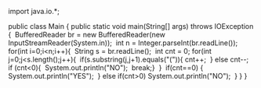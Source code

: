 import java.io.*;

public class Main {
  public static void main(String[] args) throws IOException {
​    BufferedReader br = new BufferedReader(new InputStreamReader(System.in));
​    int n = Integer.parseInt(br.readLine());
​    for(int i=0;i<n;i++){
​      String s = br.readLine();
​      int cnt = 0;
​      for(int j=0;j<s.length();j++){
​        if(s.substring(j,j+1).equals("(")){
​          cnt++;
​        } else cnt--;
​        if (cnt<0){
​          System.out.println("NO");
​          break;
​        }
​      }
​      if(cnt==0) {
​        System.out.println("YES");
​        } else if(cnt>0) System.out.println("NO");
​    }
  }
}